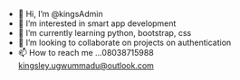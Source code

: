 - 👋 Hi, I’m @kingsAdmin
- 👀 I’m interested in smart app development
- 🌱 I’m currently learning python, bootstrap, css
- 💞️ I’m looking to collaborate on projects on authentication
- 📫 How to reach me ...08038715988 kingsley.ugwummadu@outlook.com

<!---
kingsAdmin/kingsAdmin is a ✨ special ✨ repository because its `README.md` (this file) appears on your GitHub profile.
You can click the Preview link to take a look at your changes.
--->
